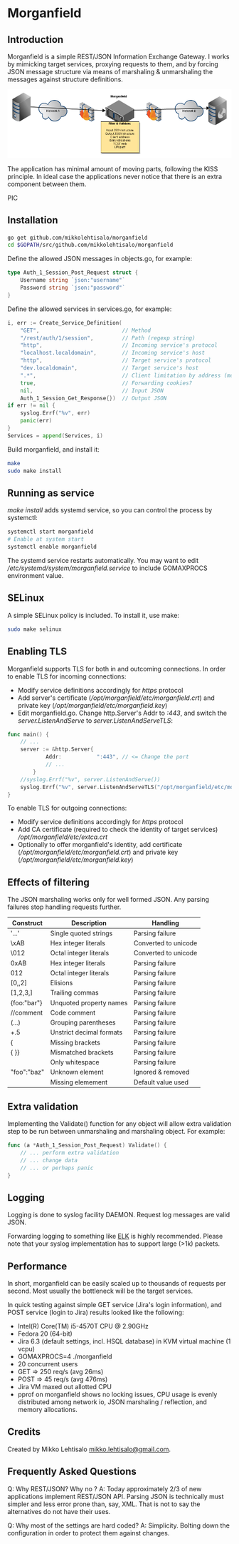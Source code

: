 Morganfield
===========

Introduction
------------

Morganfield is a simple REST/JSON Information Exchange Gateway. I works by mimicking target services, proxying requests to them, and by forcing JSON message structure via means of marshaling & unmarshaling the messages against structure definitions. 

![Working principle](morganfield.png "Working principle")

The application has minimal amount of moving parts, following the KISS principle. In ideal case the applications never notice that there is an extra component between them.


PIC

Installation
------------

```sh
go get github.com/mikkolehtisalo/morganfield
cd $GOPATH/src/github.com/mikkolehtisalo/morganfield
```

Define the allowed JSON messages in objects.go, for example:

```Go
type Auth_1_Session_Post_Request struct {
    Username string `json:"username"`
    Password string `json:"password"`
}
```

Define the allowed services in services.go, for example:

```Go
i, err := Create_Service_Definition(
    "GET",                          // Method
    "/rest/auth/1/session",         // Path (regexp string)
    "http",                         // Incoming service's protocol
    "localhost.localdomain",        // Incoming service's host
    "http",                         // Target service's protocol
    "dev.localdomain",              // Target service's host
    ".*",                           // Client limitation by address (most commonly fqdn)
    true,                           // Forwarding cookies?
    nil,                            // Input JSON
    Auth_1_Session_Get_Response{})  // Output JSON
if err != nil {
    syslog.Errf("%v", err)
    panic(err)
}
Services = append(Services, i)
```

Build morganfield, and install it:

```sh
make
sudo make install
```

Running as service
------------------

*make install* adds systemd service, so you can control the process by systemctl:

```sh
systemctl start morganfield
# Enable at system start
systemctl enable morganfield
```

The systemd service restarts automatically. You may want to edit */etc/systemd/system/morganfield.service* to include GOMAXPROCS environment value.

SELinux
-------

A simple SELinux policy is included. To install it, use make:

```sh
sudo make selinux
```

Enabling TLS
------------

Morganfield supports TLS for both in and outcoming connections. In order to enable TLS for incoming connections:

* Modify service definitions accordingly for *https* protocol
* Add server's certificate (*/opt/morganfield/etc/morganfield.crt*) and private key (*/opt/morganfield/etc/morganfield.key*)
* Edit morganfield.go. Change http.Server's Addr to *:443*, and switch the *server.ListenAndServe* to *server.ListenAndServeTLS*:

```Go
func main() {
    // ...
    server := &http.Server{
            Addr:           ":443", // <= Change the port
            // ...
        }
    //syslog.Errf("%v", server.ListenAndServe())
    syslog.Errf("%v", server.ListenAndServeTLS("/opt/morganfield/etc/morganfield.crt", "/opt/morganfield/etc/morganfield.key"))
}
```

To enable TLS for outgoing connections:

* Modify service definitions accordingly for *https* protocol
* Add CA certificate (required to check the identity of target services) */opt/morganfield/etc/extca.crt*
* Optionally to offer morganfield's identity, add certificate (*/opt/morganfield/etc/morganfield.crt*) and private key (*/opt/morganfield/etc/morganfield.key*)

Effects of filtering
--------------------

The JSON marshaling works only for well formed JSON. Any parsing failures stop handling requests further.

|Construct      |Description                |Handling               |
|---            |---                        |---                    |
|'...'          |Single quoted strings      |Parsing failure        |
|\xAB           |Hex integer literals       |Converted to unicode   |
|\012           |Octal integer literals     |Converted to unicode   |
|0xAB           |Hex integer literals       |Parsing failure        |
|012            |Octal integer literals     |Parsing failure        |
|[0,,2]         |Elisions                   |Parsing failure        |
|[1,2,3,]       |Trailing commas            |Parsing failure        |
|{foo:"bar"}    |Unquoted property names    |Parsing failure        |
|//comment      |Code comment               |Parsing failure        |
|(...)          |Grouping parentheses       |Parsing failure        |
|+.5            |Unstrict decimal formats   |Parsing failure        |
|{              |Missing brackets           |Parsing failure        |
|{  }}          |Mismatched brackets        |Parsing failure        |
|               |Only whitespace            |Parsing failure        |
|"foo":"baz"    |Unknown element            |Ignored & removed      |
|               |Missing elemement          |Default value used     |

Extra validation
----------------

Implementing the Validate() function for any object will allow extra validation step to be run between unmarshaling and marshaling object. For example:

```Go
func (a *Auth_1_Session_Post_Request) Validate() {
    // ... perform extra validation
    // ... change data
    // ... or perhaps panic
}
```

Logging
-------

Logging is done to syslog facility DAEMON. Request log messages are valid JSON.

Forwarding logging to something like [ELK](http://www.elasticsearch.org/overview/) is highly recommended. Please note that your syslog implementation has to support large (>1k) packets.

Performance
-----------

In short, morganfield can be easily scaled up to thousands of requests per second. Most usually the bottleneck will be the target services. 

In quick testing against simple GET service (Jira's login information), and POST service (login to Jira) results looked like the following:

* Intel(R) Core(TM) i5-4570T CPU @ 2.90GHz 
* Fedora 20 (64-bit)
* Jira 6.3 (default settings, incl. HSQL database) in KVM virtual machine (1 vcpu)
* GOMAXPROCS=4 ./morganfield
* 20 concurrent users 
* GET => 250 req/s (avg 26ms)
* POST => 45 req/s (avg 476ms)
* Jira VM maxed out allotted CPU
* pprof on morganfield shows no locking issues, CPU usage is evenly distributed among network io, JSON marshaling / reflection, and memory allocations.

Credits
-------

Created by Mikko Lehtisalo <mikko.lehtisalo@gmail.com>.

Frequently Asked Questions
--------------------------

Q: Why REST/JSON? Why no <insert favorite technology here>?
A: Today approximately 2/3 of new applications implement REST/JSON API. Parsing JSON is technically must simpler and less error prone than, say, XML. That is not to say the alternatives do not have their uses.

Q: Why most of the settings are hard coded?
A: Simplicity. Bolting down the configuration in order to protect them against changes. 
